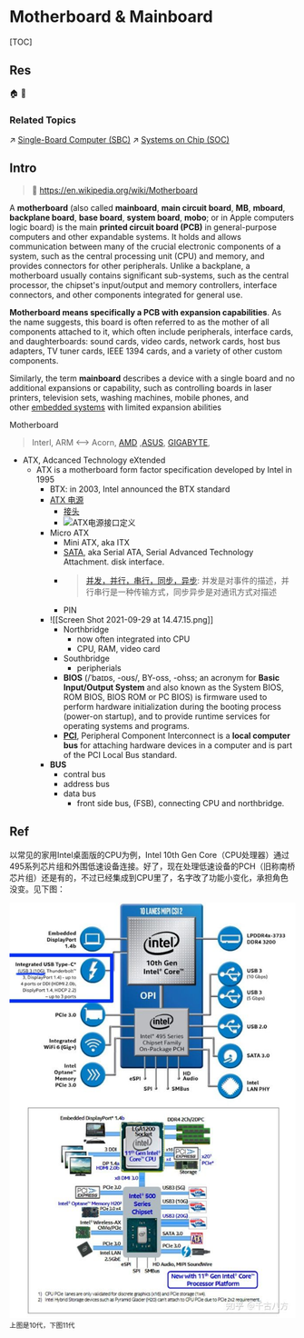 # Motherboard & Mainboard

[TOC]



## Res
🏠 
🚧 


### Related Topics
↗ [Single-Board Computer (SBC)](../../../../Embedded%20&%20Internet%20of%20Things/🚟%20Embedded%20Computer%20Systems/🛌%20Single-Board%20Computer%20(SBC)/Single-Board%20Computer%20(SBC).md)
↗ [Systems on Chip (SOC)](../Systems%20on%20Chip%20(SOC).md)



## Intro
> 🔗 https://en.wikipedia.org/wiki/Motherboard

A **motherboard** (also called **mainboard**, **main circuit board**, **MB**, **mboard**, **backplane board**, **base board**, **system board**, **mobo**; or in Apple computers logic board) is the main **printed circuit board (PCB)** in general-purpose computers and other expandable systems. It holds and allows communication between many of the crucial electronic components of a system, such as the central processing unit (CPU) and memory, and provides connectors for other peripherals. Unlike a backplane, a motherboard usually contains significant sub-systems, such as the central processor, the chipset's input/output and memory controllers, interface connectors, and other components integrated for general use.

**Motherboard means specifically a PCB with expansion capabilities**. As the name suggests, this board is often referred to as the mother of all components attached to it, which often include peripherals, interface cards, and daughterboards: sound cards, video cards, network cards, host bus adapters, TV tuner cards, IEEE 1394 cards, and a variety of other custom components.

Similarly, the term **mainboard** describes a device with a single board and no additional expansions or capability, such as controlling boards in laser printers, television sets, washing machines, mobile phones, and other [embedded systems](https://en.wikipedia.org/wiki/Embedded_system "Embedded system") with limited expansion abilities

Motherboard
> Interl, ARM <--> Acorn, [AMD](https://zh.wikipedia.org/wiki/超威半导体) ,[ASUS](https://en.wikipedia.org/wiki/Asus), [GIGABYTE](https://en.wikipedia.org/wiki/Gigabyte_Technology),  
 + ATX, Adcanced Technology eXtended
	 + ATX is a motherboard form factor specification developed by Intel in 1995
		 + BTX: in 2003, Intel announced the BTX standard
		 + [ATX 电源](https://sites.google.com/site/fenghuangsite/dian-nao/ying-jian/atx-dian-yuan-ban-ben-ji-fa-zhan-li-cheng-jie-xi)
			 + [接头](https://www.basemu.com/atx-power-supply-20pin-connector-pinout.html)
			 + ![ATX电源接口定义](https://www.basemu.com/wp-content/uploads/2016/10/ATX-power-supply-all.gif)
		- Micro ATX
			+ Mini ATX, aka ITX
			+ [SATA](https://zh.wikipedia.org/zh-cn/SATA), aka Serial ATA, Serial Advanced Technology Attachment. disk interface. 
			+ > [并发，并行，串行，同步，异步](https://blog.csdn.net/qq_26442553/article/details/78729793): 并发是对事件的描述，并行串行是一种传输方式，同步异步是对通讯方式对描述
			+ PIN 
		+ ![[Screen Shot 2021-09-29 at 14.47.15.png]]
			+ Northbridge
				+ now often integrated into CPU
				+ CPU, RAM, video card
			+ Southbridge
				+ peripherials
			+ **BIOS** (/ˈbaɪɒs, -oʊs/, BY-oss, -⁠ohss; an acronym for **Basic Input/Output System** and also known as the System BIOS, ROM BIOS, BIOS ROM or PC BIOS) is firmware used to perform hardware initialization during the booting process (power-on startup), and to provide runtime services for operating systems and programs.
			+ **[PCI](https://blog.csdn.net/BjarneCpp/article/details/81096619)**, Peripheral Component Interconnect is a **local computer bus** for attaching hardware devices in a computer and is part of the PCI Local Bus standard.
		+ **BUS**
			+ contral bus
			+ address bus
			+ data bus
				+ front side bus, (FSB), connecting CPU and northbridge.



## Ref
[现在主板上没有南桥北桥芯片组了？ - 千古八方的文章 - 知乎]: https://zhuanlan.zhihu.com/p/461982828

以常见的家用Intel桌面版的CPU为例，Intel 10th Gen Core（CPU处理器）通过 495系列芯片组和外围低速设备连接。好了，现在处理低速设备的PCH（旧称南桥芯片组）还是有的，不过已经集成到CPU里了，名字改了功能小变化，承担角色没变。见下图：

![](../../../../../Assets/Pics/Pasted%20image%2020240401150756.png)
<small>上图是10代，下图11代</small>
